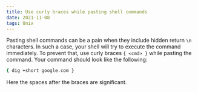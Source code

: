 ```yaml
---
title: Use curly braces while pasting shell commands
date: 2021-11-08
tags: Unix
---
```


Pasting shell commands can be a pain when they include hidden return `\n` characters. In
such a case, your shell will try to execute the command immediately. To prevent that,
use curly braces `{ <cmd> }` while pasting the command. Your command should look like
the following:

```bash
{ dig +short google.com }
```

Here the spaces after the braces are significant.

